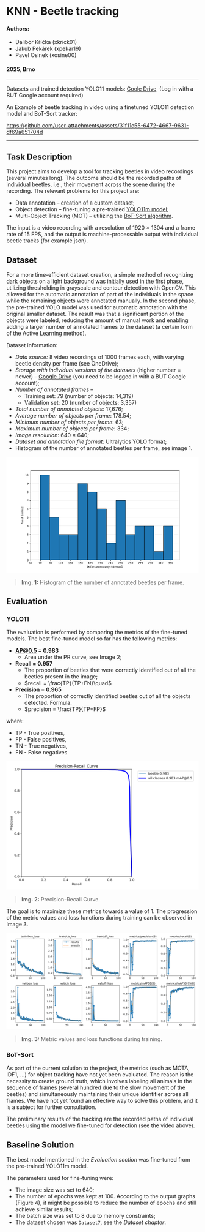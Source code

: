 # KNN - Beetle tracking

#### Authors:
- Dalibor Kříčka (xkrick01)
- Jakub Pekárek (xpekar19)
- Pavel Osinek (xosine00)
#### 2025, Brno

---
Datasets and trained detection YOLO11 models: [Goole Drive](https://drive.google.com/drive/folders/1V0BysvBJw6q5AnPVqnRvZqehCqD-J6dl?usp=sharing)&nbsp;&nbsp;(Log in with a BUT Google account required)

An Example of beetle tracking in video using a finetuned YOLO11 detection model and BoT-Sort tracker:



https://github.com/user-attachments/assets/31f11c55-6472-4667-9631-df69a651704d

---

## **Task Description**
This project aims to develop a tool for tracking beetles in video recordings (several minutes long). The outcome should be the recorded paths of individual beetles, i.e., their movement across the scene during the recording. The relevant problems for this project are:

- Data annotation – creation of a custom dataset;
- Object detection – fine-tuning a pre-trained [YOLO11m model](https://docs.ultralytics.com/);
- Multi-Object Tracking (MOT) – utilizing the [BoT-Sort algorithm](https://github.com/NirAharon/BoT-SORT).

The input is a video recording with a resolution of 1920 × 1304 and a frame rate of 15 FPS, and the output is machine-processable output with individual beetle tracks (for example json).

## **Dataset**
For a more time-efficient dataset creation, a simple method of recognizing dark objects on a light background was initially used in the first phase, utilizing thresholding in grayscale and contour detection with OpenCV. This allowed for the automatic annotation of part of the individuals in the space while the remaining objects were annotated manually.
In the second phase, the pre-trained YOLO model was used for automatic annotation with the original smaller dataset. The result was that a significant portion of the objects were labeled, reducing the amount of manual work and enabling adding a larger number of annotated frames to the dataset (a certain form of the Active Learning method).

Dataset information:
- _Data source:_ 8 video recordings of 1000 frames each, with varying beetle density per frame (see OneDrive);
- _Storage with individual versions of the datasets_ (higher number = newer) – [Google Drive](https://drive.google.com/drive/folders/1V0BysvBJw6q5AnPVqnRvZqehCqD-J6dl?usp=sharing) (you need to be logged in with a BUT Google account);
- _Number of annotated frames_ –
    - Training set: 79 (number of objects: 14,319)
    - Validation set: 20 (number of objects: 3,357)
- _Total number of annotated objects_: 17,676;
- _Average number of objects per frame_: 178.54;
- _Minimum number of objects per frame_: 63;
- _Maximum number of objects per frame_: 334;
- _Image resolution_: 640 × 640;
- _Dataset and annotation file format_: Ultralytics YOLO format;
- Histogram of the number of annotated beetles per frame, see image 1.

![Histogram: Labels per frame](doc_img/labelsPerFrame.png)
> **Img. 1:** Histogram of the number of annotated beetles per frame.

## **Evaluation**
### YOLO11
The evaluation is performed by comparing the metrics of the fine-tuned models. The best fine-tuned model so far has the following metrics:

- **AP@0.5 = 0.983**
    - Area under the PR curve, see Image 2;
- **Recall = 0.957**
    - The proportion of beetles that were correctly identified out of all the beetles present in the image;
    - $recall = \frac{TP}{TP+FN}\quad$
- **Precision = 0.965**
    - The proportion of correctly identified beetles out of all the objects detected. Formula.
    - $precision = \frac{TP}{TP+FP}$

where:
- TP - True positives,
- FP - False positives,
- TN - True negatives,
- FN - False negatives

![Precision-Recall Curve](doc_img/PR_curve.png)
> **Img. 2:** Precision-Recall Curve.

The goal is to maximize these metrics towards a value of 1. The progression of the metric values and loss functions during training can be observed in Image 3.

![Metric values and loss functions](doc_img/results.png)
> **Img. 3:** Metric values and loss functions during training.

### BoT-Sort
As part of the current solution to the project, the metrics (such as MOTA, IDF1, ...) for object tracking have not yet been evaluated. The reason is the necessity to create ground truth, which involves labeling all animals in the sequence of frames (several hundred due to the slow movement of the beetles) and simultaneously maintaining their unique identifier across all frames. We have not yet found an effective way to solve this problem, and it is a subject for further consultation.

The preliminary results of the tracking are the recorded paths of individual beetles using the model we fine-tuned for detection (see the video above).


## **Baseline Solution**
The best model mentioned in the _Evaluation section_ was fine-tuned from the pre-trained YOLO11m model.

The parameters used for fine-tuning were:
- The image size was set to 640;
- The number of epochs was kept at 100. According to the output graphs (Figure 4), it might be possible to reduce the number of epochs and still achieve similar results;
- The batch size was set to 8 due to memory constraints;
- The dataset chosen was `Dataset7`, see the _Dataset chapter_.